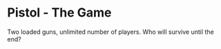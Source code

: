 Pistol - The Game
======

Two loaded guns, unlimited number of players. Who will survive until the end?

